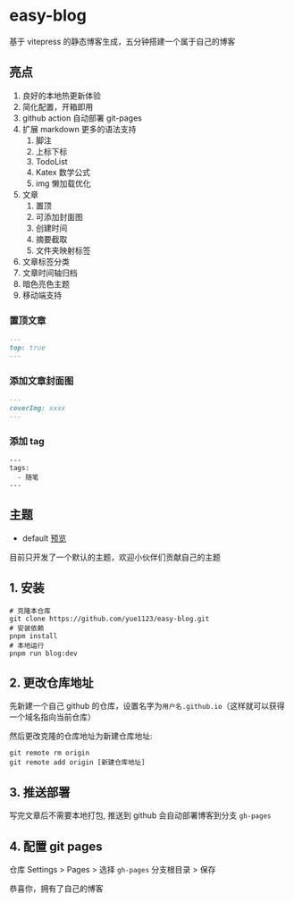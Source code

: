 # easy-blog

基于 vitepress 的静态博客生成，五分钟搭建一个属于自己的博客

## 亮点

1. 良好的本地热更新体验
2. 简化配置，开箱即用
3. github action 自动部署 git-pages
4. 扩展 markdown 更多的语法支持
   1. 脚注
   2. 上标下标
   3. TodoList
   4. Katex 数学公式
   5. img 懒加载优化
5. 文章
   1. 置顶
   2. 可添加封面图
   3. 创建时间
   4. 摘要截取
   5. 文件夹映射标签
6. 文章标签分类
7. 文章时间轴归档
8. 暗色亮色主题
9. 移动端支持

### 置顶文章

```markdown
---
top: true
---
```

### 添加文章封面图

```markdown
---
coverImg: xxxx
---
```

### 添加 tag

```
---
tags:
  - 随笔
---
```

## 主题

- default [预览](https://yue1123.github.io/easy-blog/)

目前只开发了一个默认的主题，欢迎小伙伴们贡献自己的主题

## 1. 安装

```shell
# 克隆本仓库
git clone https://github.com/yue1123/easy-blog.git
# 安装依赖
pnpm install
# 本地运行
pnpm run blog:dev
```

## 2. 更改仓库地址

先新建一个自己 github 的仓库，设置名字为`用户名.github.io`（这样就可以获得一个域名指向当前仓库）

然后更改克隆的仓库地址为新建仓库地址:

```shell
git remote rm origin
git remote add origin [新建仓库地址]

```

## 3. 推送部署

写完文章后不需要本地打包, 推送到 github 会自动部署博客到分支 `gh-pages`

## 4. 配置 git pages

仓库 Settings > Pages > 选择 `gh-pages` 分支根目录 > 保存

恭喜你，拥有了自己的博客
